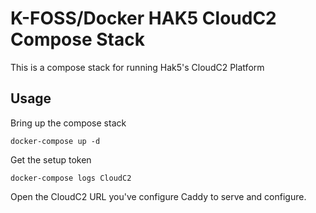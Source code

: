 # K-FOSS/Docker HAK5 CloudC2 Compose Stack

This is a compose stack for running Hak5's CloudC2 Platform

## Usage

Bring up the compose stack

```
docker-compose up -d
```

Get the setup token

```
docker-compose logs CloudC2
```

Open the CloudC2 URL you've configure Caddy to serve and configure.

